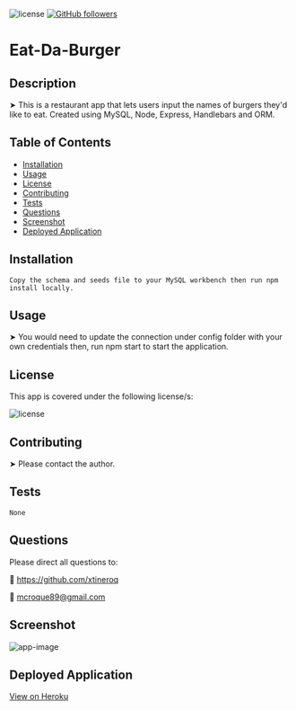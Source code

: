
![license](https://img.shields.io/badge/license-ISC-brightgreen)
[![GitHub followers](https://img.shields.io/github/followers/xtineroq.svg?style=social&label=Followers)](https://github.com/xtineroq?tab=followers)

# Eat-Da-Burger

## Description
➤ This is a restaurant app that lets users input the names of burgers they'd like to eat. Created using MySQL, Node, Express, Handlebars and ORM.

## Table of Contents
* [Installation](#installation)
* [Usage](#usage)
* [License](#license)
* [Contributing](#contributing)
* [Tests](#tests)
* [Questions](#questions)
* [Screenshot](#screenshot)
* [Deployed Application](#deployed-application)

## Installation
```
Copy the schema and seeds file to your MySQL workbench then run npm install locally.
```

## Usage
➤ You would need to update the connection under config folder with your own credentials then, run npm start to start the application.

## License
This app is covered under the following license/s:

![license](https://img.shields.io/badge/license-ISC-brightgreen)

## Contributing
➤ Please contact the author.

## Tests
```
None
```

## Questions
Please direct all questions to:

👤 https://github.com/xtineroq

📧 mcroque89@gmail.com

## Screenshot
![app-image](/assets/img/eat-burger.png)

## Deployed Application
[View on Heroku](https://nameless-journey-49380.herokuapp.com/)